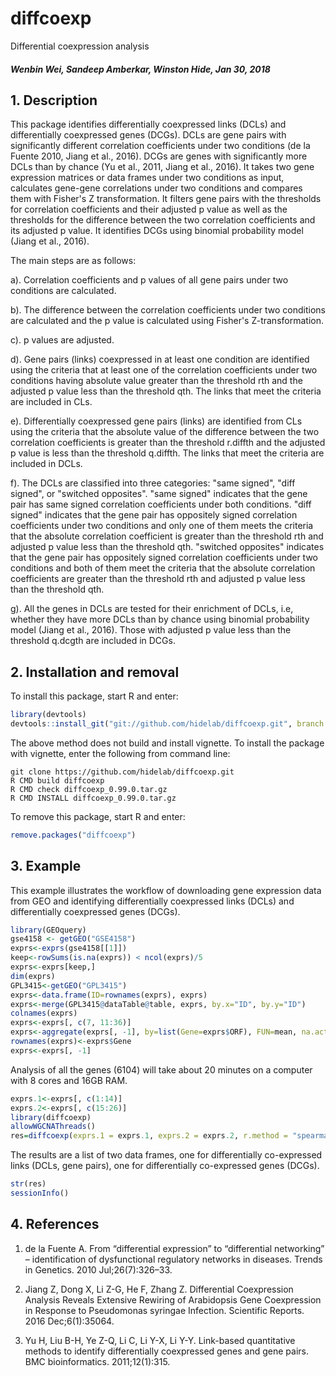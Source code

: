 diffcoexp
=========
Differential coexpression analysis

##### Wenbin Wei, Sandeep Amberkar, Winston Hide, Jan 30, 2018

## 1. Description

This package identifies differentially coexpressed links (DCLs) and differentially coexpressed genes (DCGs). DCLs are gene pairs with significantly different correlation coefficients under two conditions (de la Fuente 2010, Jiang et al., 2016). DCGs are genes with significantly more DCLs than by chance (Yu et al., 2011, Jiang et al., 2016). It takes two gene expression matrices or data frames under two conditions as input, calculates gene-gene correlations under two conditions and compares them with Fisher's Z transformation. It filters gene pairs with the thresholds for correlation coefficients and their adjusted p value as well as the thresholds for the difference between the two correlation coefficients and its adjusted p value. It identifies DCGs using binomial probability model (Jiang et al., 2016).

The main steps are as follows:

a). Correlation coefficients and p values of all gene pairs under two conditions are calculated.

b). The difference between the correlation coefficients  under two conditions are calculated and the p value is calculated using Fisher's Z-transformation.

c). p values are adjusted.

d). Gene pairs (links) coexpressed in at least one condition are identified using the criteria that at least one of the correlation coefficients under two conditions having absolute value greater than the threshold rth and the adjusted p value less than the threshold qth. The links that meet the criteria are included in CLs.

e). Differentially coexpressed gene pairs (links) are identified from CLs using the criteria that the absolute value of the difference between the two correlation coefficients is greater than the threshold r.diffth and the adjusted p value is less than the threshold q.diffth. The links that meet the criteria are included in DCLs.

f). The DCLs are classified into three categories: "same signed", "diff signed", or "switched opposites". "same signed" indicates that the gene pair has same signed correlation coefficients under both conditions. "diff signed" indicates that the gene pair has oppositely signed correlation coefficients under two conditions and only one of them meets the criteria that the absolute correlation coefficient is greater than the threshold rth and adjusted p value less than the threshold qth. "switched opposites" indicates that the gene pair has oppositely signed correlation coefficients under two conditions and both of them meet the criteria that the absolute correlation coefficients are greater than the threshold rth and adjusted p value less than the threshold qth.

g). All the genes in DCLs are tested for their enrichment of DCLs, i.e, whether they have more DCLs than by chance using binomial probability model (Jiang et al., 2016). Those with adjusted p value less than the threshold q.dcgth are included in DCGs.

## 2. Installation and removal

To install this package, start R and enter:
```R
library(devtools)
devtools::install_git("git://github.com/hidelab/diffcoexp.git", branch = "master")
```
The above method does not build and install vignette. To install the package with vignette, enter the following from command line:
```
git clone https://github.com/hidelab/diffcoexp.git
R CMD build diffcoexp
R CMD check diffcoexp_0.99.0.tar.gz
R CMD INSTALL diffcoexp_0.99.0.tar.gz
```
To remove this package, start R and enter:
```R
remove.packages("diffcoexp")
```
## 3. Example

This example illustrates the workflow of downloading gene expression data from GEO and identifying differentially coexpressed links (DCLs) and differentially coexpressed genes (DCGs).

```R
library(GEOquery)
gse4158 <- getGEO("GSE4158")
exprs<-exprs(gse4158[[1]])
keep<-rowSums(is.na(exprs)) < ncol(exprs)/5
exprs<-exprs[keep,]
dim(exprs)
GPL3415<-getGEO("GPL3415")
exprs<-data.frame(ID=rownames(exprs), exprs)
exprs<-merge(GPL3415@dataTable@table, exprs, by.x="ID", by.y="ID")
colnames(exprs)
exprs<-exprs[, c(7, 11:36)]
exprs<-aggregate(exprs[, -1], by=list(Gene=exprs$ORF), FUN=mean, na.action = na.omit)
rownames(exprs)<-exprs$Gene
exprs<-exprs[, -1]
```
Analysis of all the genes (6104) will take about 20 minutes on a computer with 8 cores and 16GB RAM.
```R
exprs.1<-exprs[, c(1:14)]
exprs.2<-exprs[, c(15:26)]
library(diffcoexp)
allowWGCNAThreads()
res=diffcoexp(exprs.1 = exprs.1, exprs.2 = exprs.2, r.method = "spearman" )
```
The results are a list of two data frames, one for differentially co-expressed links (DCLs, gene pairs), one for differentially co-expressed genes (DCGs).
```R
str(res)
sessionInfo()
```
## 4. References
1. de la Fuente A. From “differential expression” to “differential networking” – identification of dysfunctional regulatory networks in diseases. Trends in Genetics. 2010 Jul;26(7):326–33.

2. Jiang Z, Dong X, Li Z-G, He F, Zhang Z. Differential Coexpression Analysis Reveals Extensive Rewiring of Arabidopsis Gene Coexpression in Response to Pseudomonas syringae Infection. Scientific Reports. 2016 Dec;6(1):35064.

3. Yu H, Liu B-H, Ye Z-Q, Li C, Li Y-X, Li Y-Y. Link-based quantitative methods to identify differentially coexpressed genes and gene pairs. BMC bioinformatics. 2011;12(1):315.
